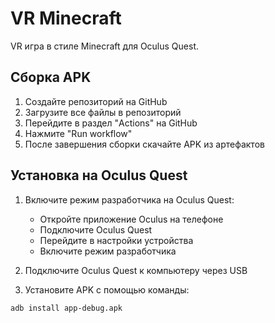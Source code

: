 # VR Minecraft

VR игра в стиле Minecraft для Oculus Quest.

## Сборка APK

1. Создайте репозиторий на GitHub
2. Загрузите все файлы в репозиторий
3. Перейдите в раздел "Actions" на GitHub
4. Нажмите "Run workflow"
5. После завершения сборки скачайте APK из артефактов

## Установка на Oculus Quest

1. Включите режим разработчика на Oculus Quest:
   - Откройте приложение Oculus на телефоне
   - Подключите Oculus Quest
   - Перейдите в настройки устройства
   - Включите режим разработчика

2. Подключите Oculus Quest к компьютеру через USB

3. Установите APK с помощью команды:
```bash
adb install app-debug.apk
``` 